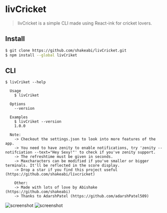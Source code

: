 # livCricket

> livCricket is a simple CLI made using React-ink for cricket lovers.


## Install

```bash
$ git clone https://github.com/shakeabi/livCricket.git
$ npm install --global livCriket
```


## CLI

```
$ livCriket --help

  Usage
    $ livCriket

  Options
    --version

  Examples
    $ livCriket --version
    1.0.0

  Note:
	-> Checkout the settings.json to look into more features of the app.
	-> You need to have zenity to enable notifications, try 'zenity --notifciation --text="Hey Sexy!"' to check if you've zenity support.
	-> The refreshtime must be given in seconds.
	-> Maxcharacters can be modified if you've smaller or bigger terminals. It'll be reflected in the score display.
	-> Drop a star if you find this project useful (https://github.com/shakeabi/livcricket)
	
	Other:
	-> Made with lots of love by Abishake (https://github.com/shakeabi)
	-> Thanks to AdarshPatel (https://github.com/adarshPatel509)
```
<img src="ss1.png" alt="screenshot"/>
<img src="ss2.png" alt="screenshot"/>
